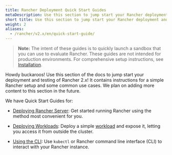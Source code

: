 ```yaml
---
title: Rancher Deployment Quick Start Guides
metaDescription: Use this section to jump start your Rancher deployment and testing. It contains instructions for a simple Rancher setup and some common use cases.
short title: Use this section to jump start your Rancher deployment and testing. It contains instructions for a simple Rancher setup and some common use cases. 
weight: 2
aliases:
  - /rancher/v2.x/en/quick-start-guide/
---
```

>**Note:** The intent of these guides is to quickly launch a sandbox that you can use to evaluate Rancher. These guides are not intended for production environments. For comprehensive setup instructions, see [Installation]({{<baseurl>}}/rancher/v2.5/en/installation/).

Howdy buckaroos! Use this section of the docs to jump start your deployment and testing of Rancher 2.x! It contains instructions for a simple Rancher setup and some common use cases. We plan on adding more content to this section in the future.

We have Quick Start Guides for:

- [Deploying Rancher Server]({{<baseurl>}}/rancher/v2.5/en/quick-start-guide/deployment/): Get started running Rancher using the method most convenient for you.

- [Deploying Workloads]({{<baseurl>}}/rancher/v2.5/en/quick-start-guide/workload/): Deploy a simple [workload](https://kubernetes.io/docs/concepts/workloads/) and expose it, letting you access it from outside the cluster.

- [Using the CLI]({{<baseurl>}}/rancher/v2.5/en/quick-start-guide/cli/): Use `kubectl` or Rancher command line interface (CLI) to interact with your Rancher instance.
